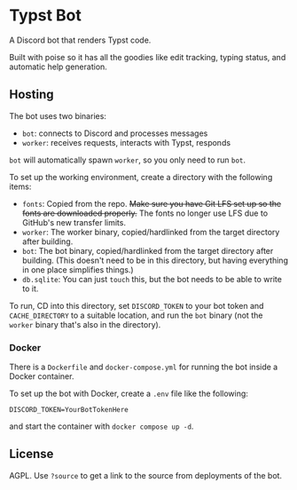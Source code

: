 # Typst Bot

A Discord bot that renders Typst code.

Built with poise so it has all the goodies like edit tracking, typing status, and automatic help generation.

## Hosting

The bot uses two binaries:

- `bot`: connects to Discord and processes messages
- `worker`: receives requests, interacts with Typst, responds

`bot` will automatically spawn `worker`, so you only need to run `bot`.

To set up the working environment, create a directory with the following items:

- `fonts`: Copied from the repo. ~~Make sure you have Git LFS set up so the fonts are downloaded properly.~~ The fonts no longer use LFS due to GitHub's new transfer limits.
- `worker`: The worker binary, copied/hardlinked from the target directory after building.
- `bot`: The bot binary, copied/hardlinked from the target directory after building. (This doesn't need to be in this directory, but having everything in one place simplifies things.)
- `db.sqlite`: You can just `touch` this, but the bot needs to be able to write to it.

To run, CD into this directory, set `DISCORD_TOKEN` to your bot token and `CACHE_DIRECTORY` to a suitable location, and run the `bot` binary (not the `worker` binary that's also in the directory).

### Docker

There is a `Dockerfile` and `docker-compose.yml` for running the bot inside a Docker container. 

To set up the bot with Docker, create a `.env` file like the following:

```
DISCORD_TOKEN=YourBotTokenHere
```

and start the container with `docker compose up -d`.

## License

AGPL. Use `?source` to get a link to the source from deployments of the bot.
